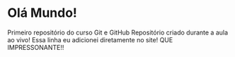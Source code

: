 # Olá Mundo!
 Primeiro repositório do curso Git e GitHub
 Repositório criado durante a aula ao vivo!
Essa linha eu adicionei diretamente no site! QUE IMPRESSONANTE!!
